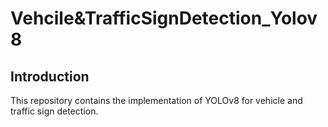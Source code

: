 # Vehcile&TrafficSignDetection_Yolov8

## Introduction
This repository contains the implementation of YOLOv8 for vehicle and traffic sign detection.